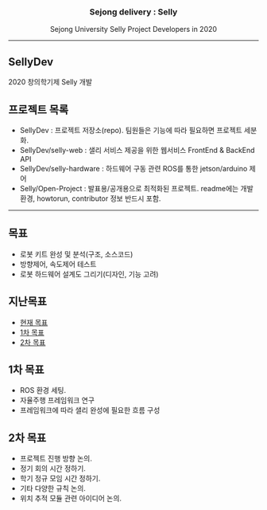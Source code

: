 <h3 align="center">Sejong delivery : Selly</h3>
<p align="center">
  Sejong University Selly Project Developers in 2020
</p>

* * *

## SellyDev

2020 창의학기제 Selly 개발

## 프로젝트 목록

- SellyDev : 프로젝트 저장소(repo). 팀원들은 기능에 따라 필요하면 프로젝트 세분화.
- SellyDev/selly-web : 샐리 서비스 제공을 위한 웹서비스 FrontEnd & BackEnd API
- SellyDev/selly-hardware : 하드웨어 구동 관련 ROS를 통한 jetson/arduino 제어
- Selly/Open-Project : 발표용/공개용으로 최적화된 프로젝트. readme에는 개발환경, howtorun, contributor 정보 반드시 포함.



***

## 목표
- 로봇 키트 완성 및 분석(구조, 소스코드)
- 방향제어, 속도제어 테스트
- 로봇 하드웨어 설계도 그리기(디자인, 기능 고려)

## 지난목표

- [현재 목표](#목표)
- [1차 목표](#1차목표)
- [2차 목표](#2차목표)

## 1차 목표

- ROS 환경 세팅.
- 자율주행 프레임워크 연구
- 프레임워크에 따라 샐리 완성에 필요한 흐름 구성

## 2차 목표

- 프로젝트 진행 방향 논의.
- 정기 회의 시간 정하기.
- 학기 정규 모임 시간 정하기.
- 기타 다양한 규칙 논의.
- 위치 추적 모듈 관련 아이디어 논의.
